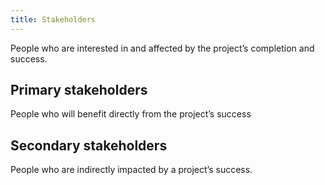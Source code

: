 ```yaml
---
title: Stakeholders
---
```

People who are interested in and affected by the project’s completion and success.

## Primary stakeholders
People who will benefit directly from the project’s success

## Secondary stakeholders
People who are indirectly impacted by a project’s success.